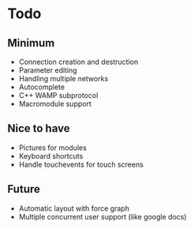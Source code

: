 # Todo

## Minimum

* Connection creation and destruction
* Parameter editing
* Handling multiple networks
* Autocomplete
* C++ WAMP subprotocol
* Macromodule support

## Nice to have

* Pictures for modules
* Keyboard shortcuts
* Handle touchevents for touch screens

## Future

* Automatic layout with force graph
* Multiple concurrent user support (like google docs)
